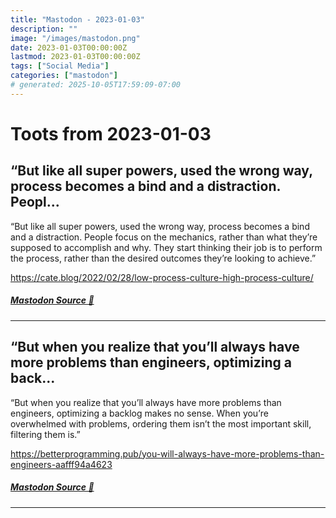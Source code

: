 ```yaml
---
title: "Mastodon - 2023-01-03"
description: ""
image: "/images/mastodon.png"
date: 2023-01-03T00:00:00Z
lastmod: 2023-01-03T00:00:00Z
tags: ["Social Media"]
categories: ["mastodon"]
# generated: 2025-10-05T17:59:09-07:00
---
```


# Toots from 2023-01-03

## “But like all super powers, used the wrong way, process becomes a bind and a distraction. Peopl...

“But like all super powers, used the wrong way, process becomes a bind and a distraction. People focus on the mechanics, rather than what they’re supposed to accomplish and why. They start thinking their job is to perform the process, rather than the desired outcomes they’re looking to achieve.”

<https://cate.blog/2022/02/28/low-process-culture-high-process-culture/>

##### [Mastodon Source 🐘](https://hachyderm.io/@mweagle/109623781460885570)

---

## “But when you realize that you’ll always have more problems than engineers, optimizing a back...

“But when you realize that you’ll always have more problems than engineers, optimizing a backlog makes no sense. When you’re overwhelmed with problems, ordering them isn’t the most important skill, filtering them is.”

<https://betterprogramming.pub/you-will-always-have-more-problems-than-engineers-aafff94a4623>

##### [Mastodon Source 🐘](https://hachyderm.io/@mweagle/109623499233732341)

---

